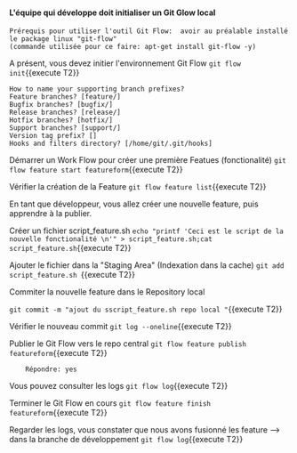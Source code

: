 #### L'équipe qui développe doit initialiser un Git Glow local
 ```
Prérequis pour utiliser l'outil Git Flow:  avoir au préalable installé le package linux "git-flow" 
(commande utilisée pour ce faire: apt-get install git-flow -y)
 ``` 
 
A présent,  vous devez initier l'environnement Git Flow
 `git flow init`{{execute T2}}
 
 ```
How to name your supporting branch prefixes?
Feature branches? [feature/]
Bugfix branches? [bugfix/]
Release branches? [release/]
Hotfix branches? [hotfix/]
Support branches? [support/]
Version tag prefix? []
Hooks and filters directory? [/home/git/.git/hooks]
 ``` 
 
 Démarrer un Work Flow pour créer une première Featues  (fonctionalité)
 `git flow feature start featureform`{{execute T2}}
 
 Vérifier la création de la Feature
 `git flow feature list`{{execute T2}}

En tant que développeur, vous allez créer une nouvelle feature, puis apprendre à la publier. 

 Créer un fichier script_feature.sh
 `echo "printf 'Ceci est le script de la nouvelle fonctionalité \n'" > script_feature.sh;cat script_feature.sh`{{execute T2}}
 
 Ajouter le fichier dans la "Staging Area" (Indexation dans la cache)
 `git add script_feature.sh `{{execute T2}}
 
 Commiter la nouvelle feature dans le Repository local 
 
 `git commit -m "ajout du sscript_feature.sh repo local "`{{execute T2}}
   
 Vérifier le nouveau commit
 `git log --oneline`{{execute T2}}
 
 Publier le Git Flow vers le repo central 
 `git flow feature publish featureform`{{execute T2}}
 
 ```
     Répondre: yes
  ```
 
 Vous pouvez consulter les logs 
 `git flow log`{{execute T2}}
 
 Terminer le Git Flow en cours 
 `git flow feature finish featureform`{{execute T2}}

 Regarder les logs, vous constater que nous avons fusionné les feature -->  dans la branche de développement 
 `git flow log`{{execute T2}}
 



